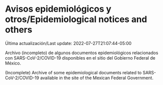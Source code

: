 # Avisos epidemiológicos y otros/Epidemiological notices and others

Última actualización/Last update: 2022-07-27T21:07:44-05:00

Archivo (incompleto) de algunos documentos epidemiológicos relacionados con SARS-CoV-2/COVID-19 disponibles en el sitio del Gobierno Federal de México.

(Incomplete) Archive of some epidemiological documents related to SARS-CoV-2/COVID-19 available in the site of the Mexican Federal Government.
